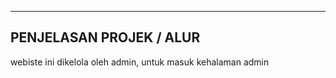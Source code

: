 

-------------------------------------------------------------
PENJELASAN PROJEK / ALUR
-------------------------------------------------------------
webiste ini dikelola oleh admin, untuk masuk kehalaman admin

